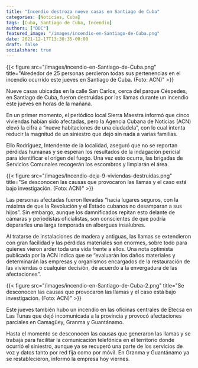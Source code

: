 ```yaml
---
title: "Incendio destroza nueve casas en Santiago de Cuba"
categories: [Noticias, Cuba]
tags: [Cuba, Santiago de Cuba, Incendio]
authors: ["DDC"]
featured_image: "/images/incendio-en-Santiago-de-Cuba.png"
date: 2021-12-17T13:30:35-00:00
draft: false
socialshare: true
---
```

{{< figure src="/images/incendio-en-Santiago-de-Cuba.png" title="Alrededor de 25 personas perdieron todas sus pertenencias en el incendio ocurrido este jueves en Santiago de Cuba. (Foto: ACN)" >}}

Nueve casas ubicadas en la calle San Carlos, cerca del parque Céspedes, en Santiago de Cuba, fueron destruidas por las llamas durante un incendio este jueves en horas de la mañana.

En un primer momento, el periódico local Sierra Maestra informó que cinco viviendas habían sido afectadas, pero la Agencia Cubana de Noticias (ACN) elevó la cifra a “nueve habitaciones de una ciudadela”, con lo cual intenta reducir la magnitud de un siniestro que dejó sin nada a varias familias.

Elio Rodríguez, Intendente de la localidad, aseguró que no se reportan pérdidas humanas y se esperan los resultados de la indagación pericial para identificar el origen del fuego. Una vez esto ocurra, las brigadas de Servicios Comunales recogerán los escombros y limpiarán el área.

{{< figure src="/images/Incendio-deja-9-viviendas-destruidas.png" title="Se desconocen las causas que provocaron las llamas y el caso está bajo investigación. (Foto: ACN)" >}}

Las personas afectadas fueron llevadas “hacia lugares seguros, con la máxima de que la Revolución y el Estado cubanos no desamparan a sus hijos”. Sin embargo, aunque los damnificados repitan esto delante de cámaras y periodistas oficialistas, son conscientes de que podría depararles una larga temporada en albergues insalubres.

Al tratarse de instalaciones de madera y antiguas, las llamas se extendieron con gran facilidad y las pérdidas materiales son enormes, sobre todo para quienes vieron arder toda una vida frente a ellos. Una nota optimista publicada por la ACN indica que se “evaluarán los daños materiales y determinarán las empresas y organismos encargados de la restauración de las viviendas o cualquier decisión, de acuerdo a la envergadura de las afectaciones”.

{{< figure src="/images/incendio-en-Santiago-de-Cuba-2.png" title="Se desconocen las causas que provocaron las llamas y el caso está bajo investigación. (Foto: ACN)" >}}

Este jueves también hubo un incendio en las oficinas centrales de Etecsa en Las Tunas que dejó incomunicada a la provincia y provocó afectaciones parciales en Camagüey, Granma y Guantánamo.

Hasta el momento se desconocen las causas que generaron las llamas y se trabaja para facilitar la comunicación telefónica en el territorio donde ocurrió el siniestro, aunque ya se recuperó una parte de los servicios de voz y datos tanto por red fija como por móvil. En Granma y Guantánamo ya se restablecieron, informó la empresa hoy viernes.


